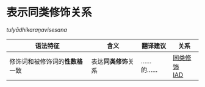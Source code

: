 # 表示同类修饰关系
*tulyādhikaraṇavisesana*

|语法特征|含义|翻译建议|关系|
|-|-|-|-|
|修饰词和被修饰词的**性数格**一致|表达**同类修饰**关系|……的……|[同类修饰<br>IAD](https://assets-hk.wikipali.org/pali-handbook/zh-Hans/basic-relation/other/iad.html)|
